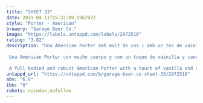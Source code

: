 ```yaml
---
title: "SHEET 33"
date: 2019-04-11T15:37:09.596707Z
style: "Porter - American"
brewery: "Garage Beer Co."
image: "https://labels.untappd.com/labels/2972510"
rating: "3.82"
description: "Una American Porter amb molt de cos i amb un toc de vainilla i canyella.  Una American Porter con mucho cuerpo y con un toque de vainilla y canela.  A full bodied and robust American Porter with a touch of vanilla and cinnamon."
untappd_url: "https://untappd.com/b/garage-beer-co-sheet-33/2972510"
abv: "6.8"
ibu: "0"
robots: noindex,nofollow
---
```

